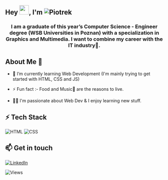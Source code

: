 ## Hey <img src="https://github.com/TheDudeThatCode/TheDudeThatCode/blob/master/Assets/Hi.gif" width="30px">, I'm ![Piotrek](https://www.linkedin.com/in/piotr-zielinskii/)
<h3 align="center">I am a graduate of this year’s Computer Science - Engineer degree (WSB Universities in Poznan) with a specialization in Graphics and Multimedia. I want to combine my career with the IT industry🌟.</h3>


## About Me 🚀

- 🌱 I’m currently learning Web Development (I'm mainly trying to get started with HTML, CSS and JS) 

- ⚡ Fun fact :- Food and Music🎵 are the reasons to live.

- 👨‍💻 I'm passionate about Web Dev & I enjoy learning new stuff.


## ⚡ Tech Stack

![HTML](https://img.shields.io/badge/HTML5-E34F26?style=for-the-badge&logo=html5&logoColor=white) ![CSS](https://img.shields.io/badge/CSS-239120?&style=for-the-badge&logo=css3&logoColor=white)
 
## 📫 Get in touch

[![LinkedIn](https://img.shields.io/badge/LinkedIn-0077B5?style=for-the-badge&logo=linkedin&logoColor=white)](https://www.linkedin.com/in/piotr-zielinskii/)

![Views](https://komarev.com/ghpvc/?username=PiotrekZie&color=dc143c)
